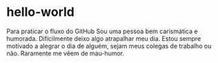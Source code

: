 # hello-world
Para praticar o fluxo do GitHub
Sou uma pessoa bem carismática e humorada. Difícilmente deixo algo atrapalhar meu dia. Estou sempre motivado a alegrar o dia de alguém, sejam meus colegas de trabalho ou não. Raramente me vêem de mau-humor.
